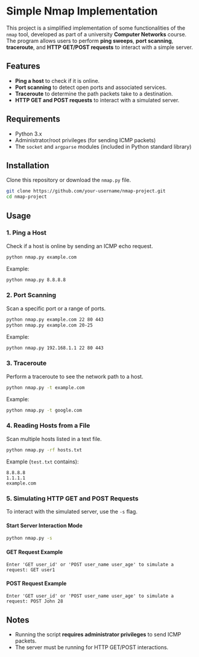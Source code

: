 # Simple Nmap Implementation 

This project is a simplified implementation of some functionalities of the `nmap` tool, developed as part of a university **Computer Networks** course. The program allows users to perform **ping sweeps**, **port scanning**, **traceroute**, and **HTTP GET/POST requests** to interact with a simple server.

## Features

- **Ping a host** to check if it is online.
- **Port scanning** to detect open ports and associated services.
- **Traceroute** to determine the path packets take to a destination.
- **HTTP GET and POST requests** to interact with a simulated server.

## Requirements

- Python 3.x
- Administrator/root privileges (for sending ICMP packets)
- The `socket` and `argparse` modules (included in Python standard library)

## Installation

Clone this repository or download the `nmap.py` file.

```bash
git clone https://github.com/your-username/nmap-project.git
cd nmap-project
```

## Usage

### 1. Ping a Host

Check if a host is online by sending an ICMP echo request.

```bash
python nmap.py example.com
```

Example:

```bash
python nmap.py 8.8.8.8
```

### 2. Port Scanning

Scan a specific port or a range of ports.

```bash
python nmap.py example.com 22 80 443
python nmap.py example.com 20-25
```

Example:

```bash
python nmap.py 192.168.1.1 22 80 443
```

### 3. Traceroute

Perform a traceroute to see the network path to a host.

```bash
python nmap.py -t example.com
```

Example:

```bash
python nmap.py -t google.com
```

### 4. Reading Hosts from a File

Scan multiple hosts listed in a text file.

```bash
python nmap.py -rf hosts.txt
```

Example (`test.txt` contains):

```
8.8.8.8
1.1.1.1
example.com
```

### 5. Simulating HTTP GET and POST Requests

To interact with the simulated server, use the `-s` flag.

#### Start Server Interaction Mode

```bash
python nmap.py -s
```

#### GET Request Example

```
Enter 'GET user_id' or 'POST user_name user_age' to simulate a request: GET user1
```

#### POST Request Example

```
Enter 'GET user_id' or 'POST user_name user_age' to simulate a request: POST John 28
```

## Notes

- Running the script **requires administrator privileges** to send ICMP packets.
- The server must be running for HTTP GET/POST interactions.
